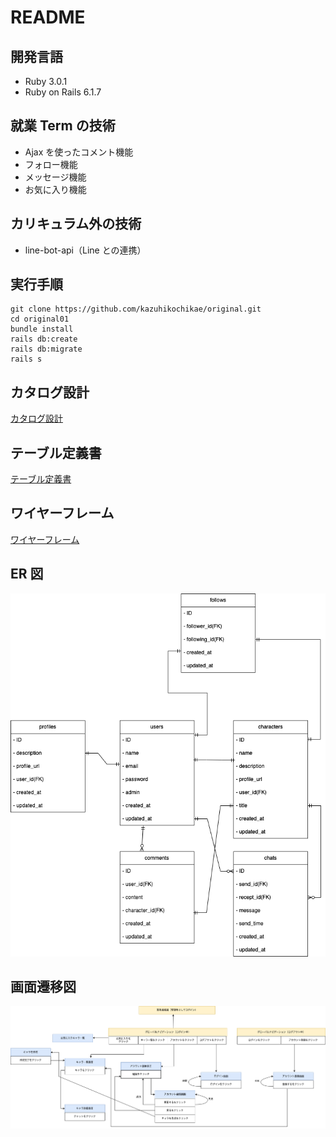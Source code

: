 # README

## 開発言語

- Ruby 3.0.1
- Ruby on Rails 6.1.7

## 就業 Term の技術

- Ajax を使ったコメント機能
- フォロー機能
- メッセージ機能
- お気に入り機能

## カリキュラム外の技術

- line-bot-api（Line との連携）

## 実行手順

```
git clone https://github.com/kazuhikochikae/original.git
cd original01
bundle install
rails db:create
rails db:migrate
rails s
```

## カタログ設計

[カタログ設計](https://docs.google.com/spreadsheets/d/1-ZRL_YKNkUGqa2USh-PKRZOvOGyI6Oob7XiATH5U3Kk/edit#gid=1096551642)

## テーブル定義書

[テーブル定義書](https://docs.google.com/spreadsheets/d/1-ZRL_YKNkUGqa2USh-PKRZOvOGyI6Oob7XiATH5U3Kk/edit#gid=494742262)

## ワイヤーフレーム

[ワイヤーフレーム](wire.png)

## ER 図

![ER図](er.png)

## 画面遷移図

![画面遷移図](ga.png)
